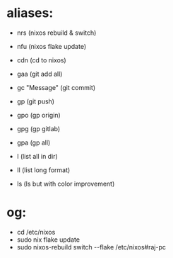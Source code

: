 # aliases:

- nrs (nixos rebuild & switch)
- nfu (nixos flake update)
- cdn (cd to nixos)

- gaa (git add all)
- gc "Message" (git commit)
- gp (git push)
- gpo (gp origin)
- gpg (gp gitlab)
- gpa (gp all)

- l (list all in dir)
- ll (list long format)
- ls (ls but with color improvement)

# og:

- cd /etc/nixos
- sudo nix flake update
- sudo nixos-rebuild switch --flake /etc/nixos#raj-pc

